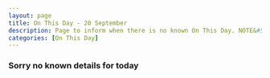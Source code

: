 ```yaml
---
layout: page
title: On This Day - 20 September
description: Page to inform when there is no known On This Day. NOTE&#58; There may still be comments.
categories: [On This Day]
---
```


### Sorry no known details for today

